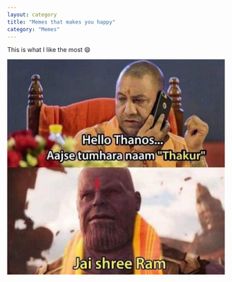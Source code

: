 ```yaml
---
layout: category
title: "Memes that makes you happy"
category: "Memes"
---
```


This is what I like the most :smile:



![meme1](/assets/memes/meme1.jpeg)

